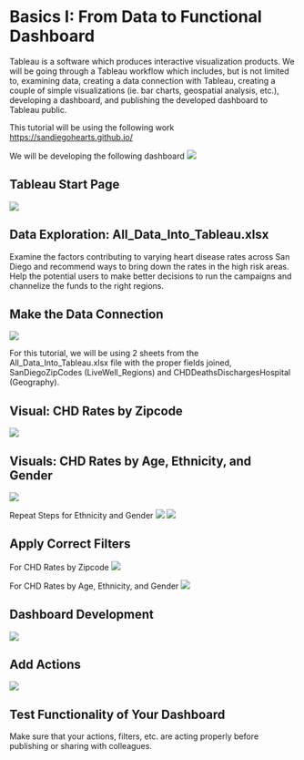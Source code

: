 # Basics I: From Data to Functional Dashboard
Tableau is a software which produces interactive visualization products. We will be going through a Tableau workflow which includes, but is not limited to, examining data, creating a data connection with Tableau, creating a couple of simple visualizations (ie. bar charts, geospatial analysis, etc.), developing a dashboard, and publishing the developed dashboard to Tableau public. 

This tutorial will be using the following work https://sandiegohearts.github.io/

We will be developing the following dashboard
<img src="https://github.com/OrysyaStus/TableauTutorials/blob/master/Tableau_Basics/Basics_I/Images/sampledashboard.PNG">

## Tableau Start Page
<img src="https://github.com/OrysyaStus/TableauTutorials/blob/master/Tableau_Basics/Basics_I/Images/StartPage.PNG">

## Data Exploration: All_Data_Into_Tableau.xlsx
Examine the factors contributing to varying heart disease rates across San Diego and recommend ways to bring down the rates in the high risk areas. Help the potential users to make better decisions to run the campaigns and channelize the funds to the right regions.

## Make the Data Connection
<img src="https://github.com/OrysyaStus/TableauTutorials/blob/master/Tableau_Basics/Basics_I/Images/DataConnections.PNG">

For this tutorial, we will be using 2 sheets from the All_Data_Into_Tableau.xlsx file with the proper fields joined, SanDiegoZipCodes (LiveWell_Regions) and CHDDeathsDischargesHospital (Geography).

## Visual: CHD Rates by Zipcode
<img src="https://github.com/OrysyaStus/TableauTutorials/blob/master/Tableau_Basics/Basics_I/Images/outcomes_on_map.PNG">

## Visuals: CHD Rates by Age, Ethnicity, and Gender
<img src="https://github.com/OrysyaStus/TableauTutorials/blob/master/Tableau_Basics/Basics_I/Images/outcomes_by_age.PNG">

Repeat Steps for Ethnicity and Gender
<img src="https://github.com/OrysyaStus/TableauTutorials/blob/master/Tableau_Basics/Basics_I/Images/outcomes_by_ethnicity.PNG">
<img src="https://github.com/OrysyaStus/TableauTutorials/blob/master/Tableau_Basics/Basics_I/Images/outcomes_by_gender.PNG">

## Apply Correct Filters
For CHD Rates by Zipcode
<img src="https://github.com/OrysyaStus/TableauTutorials/blob/master/Tableau_Basics/Basics_I/Images/filters_1.PNG">

For CHD Rates by Age, Ethnicity, and Gender
<img src="https://github.com/OrysyaStus/TableauTutorials/blob/master/Tableau_Basics/Basics_I/Images/filters_2.PNG">

## Dashboard Development
<img src="https://github.com/OrysyaStus/TableauTutorials/blob/master/Tableau_Basics/Basics_I/Images/dashboard_development.PNG">

## Add Actions
<img src="https://github.com/OrysyaStus/TableauTutorials/blob/master/Tableau_Basics/Basics_I/Images/add_actions.PNG">

## Test Functionality of Your Dashboard
Make sure that your actions, filters, etc. are acting properly before publishing or sharing with colleagues.
